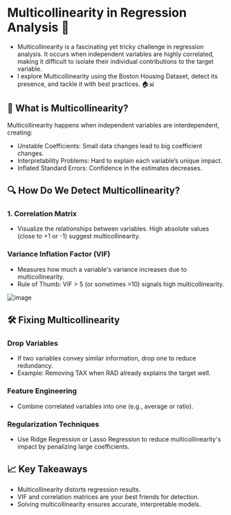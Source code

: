 # Multicollinearity in Regression Analysis 🚦

* Multicollinearity is a fascinating yet tricky challenge in regression analysis. It occurs when independent variables are highly correlated, making it difficult to isolate their individual contributions to the target variable.
*  I explore Multicollinearity using the Boston Housing Dataset, detect its presence, and tackle it with best practices. 🏠📊

## 🌟 What is Multicollinearity?

Multicollinearity happens when independent variables are interdependent, creating:

* Unstable Coefficients: Small data changes lead to big coefficient changes.
* Interpretability Problems: Hard to explain each variable’s unique impact.
* Inflated Standard Errors: Confidence in the estimates decreases.

## 🔍 How Do We Detect Multicollinearity?
### 1. Correlation Matrix
* Visualize the relationships between variables. High absolute values (close to +1 or -1) suggest multicollinearity.
### Variance Inflation Factor (VIF)
* Measures how much a variable's variance increases due to multicollinearity.
* Rule of Thumb: VIF > 5 (or sometimes >10) signals high multicollinearity.

![image](https://github.com/user-attachments/assets/14feffcf-ef2e-4788-896e-59112ddffc6b)

## 🛠️ Fixing Multicollinearity
### Drop Variables
* If two variables convey similar information, drop one to reduce redundancy.
* Example: Removing TAX when RAD already explains the target well.

### Feature Engineering
* Combine correlated variables into one (e.g., average or ratio).

### Regularization Techniques
* Use Ridge Regression or Lasso Regression to reduce multicollinearity's impact by penalizing large coefficients.

## 📈 Key Takeaways
* Multicollinearity distorts regression results.
* VIF and correlation matrices are your best friends for detection.
* Solving multicollinearity ensures accurate, interpretable models.


